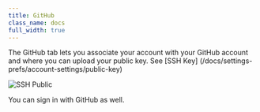 ```yaml
---
title: GitHub
class_name: docs
full_width: true
---
```


The GitHub tab lets you associate your account with your GitHub account and where you can upload your public key. See [SSH Key]
(/docs/settings-prefs/account-settings/public-key)

![SSH Public](/img/docs/prefs-account-gh1.png)

You can sign in with GitHub as well.


